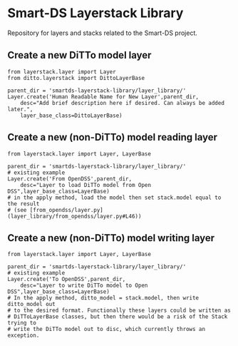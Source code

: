 # Smart-DS Layerstack Library

Repository for layers and stacks related to the Smart-DS project.

## Create a new DiTTo model layer

```
from layerstack.layer import Layer
from ditto.layerstack import DittoLayerBase

parent_dir = 'smartds-layerstack-library/layer_library/'
Layer.create('Human Readable Name for New Layer',parent_dir,
    desc="Add brief description here if desired. Can always be added later.",
    layer_base_class=DittoLayerBase)
```

## Create a new (non-DiTTo) model reading layer

```
from layerstack.layer import Layer, LayerBase

parent_dir = 'smartds-layerstack-library/layer_library/'
# existing example
Layer.create('From OpenDSS',parent_dir,
    desc="Layer to load DiTTo model from Open DSS",layer_base_class=LayerBase)
# in the apply method, load the model then set stack.model equal to the result
# (see [from_opendss/layer.py](layer_library/from_opendss/layer.py#L46))
```

## Create a new (non-DiTTo) model writing layer

```
from layerstack.layer import Layer, LayerBase

parent_dir = 'smartds-layerstack-library/layer_library/'
# existing example
Layer.create('To OpenDSS',parent_dir,
    desc="Layer to write DiTTo model to Open DSS",layer_base_class=LayerBase)
# In the apply method, ditto_model = stack.model, then write ditto_model out
# to the desired format. Functionally these layers could be written as 
# DiTToLayerBase classes, but then there would be a risk of the Stack trying to 
# write the DiTTo model out to disc, which currently throws an exception.
```
